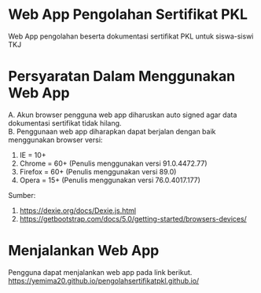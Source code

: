 # Web App Pengolahan Sertifikat PKL
Web App pengolahan beserta dokumentasi sertifikat PKL untuk siswa-siswi TKJ

# Persyaratan Dalam Menggunakan Web App
A. Akun browser pengguna web app diharuskan auto signed agar data dokumentasi sertifikat tidak hilang.<br>
B. Penggunaan web app diharapkan dapat berjalan dengan baik menggunakan browser versi: 

1. IE = 10+ <br> 
2. Chrome = 60+ (Penulis menggunakan versi 91.0.4472.77) <br>
3. Firefox = 60+ (Penulis menggunakan versi 89.0)<br>
4. Opera = 15+ (Penulis menggunakan versi 76.0.4017.177)<br>  

Sumber: 
1. https://dexie.org/docs/Dexie.js.html 
2. https://getbootstrap.com/docs/5.0/getting-started/browsers-devices/

# Menjalankan Web App
Pengguna dapat menjalankan web app pada link berikut. <br>
https://yemima20.github.io/pengolahsertifikatpkl.github.io/
